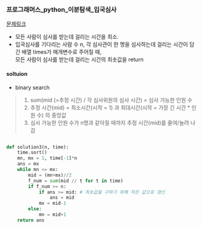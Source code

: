 ### 프로그래머스_python_이분탐색_입국심사
[문제링크](https://programmers.co.kr/learn/courses/30/parts/12486)

- 모든 사람이 심사를 받는데 걸리는 시간을 최소.
- 입국심사를 기다리는 사람 수 n, 각 심사관이 한 명을 심사하는데 걸리는 시간이 담긴 배열 times가 매개변수로 주어질 때,<br>
  모든 사람이 심사를 받는데 걸리는 시간의 최솟값을 return
  
#### soltuion
- binary search
> 1. sum(mid (=추정 시간) / 각 심사위원의 심사 시간) = 심사 가능한 인원 수
> 2. 추정 시간(mid) = 최소시간(시작 = 1) 과 최대시간(시작 = 가장 긴 시간 * 인원 수) 의 중앙값
> 2. 심사 가능한 인원 수가 n명과 같아질 때까지 추정 시간(mid)를 줄여/늘려 나감
  
```python

def solution3(n, time):
    time.sort()
    mn, mx = 1, time[-1]*n
    ans = mx
    while mn <= mx:
        mid = (mn+mx)//2
        f_num = sum(mid // t for t in time)
        if f_num >= n:
            if ans >= mid: # 최솟값을 구하기 위해 작은 값으로 갱신
                ans = mid
            mx = mid-1
        else:
            mn = mid+1
    return ans

```
